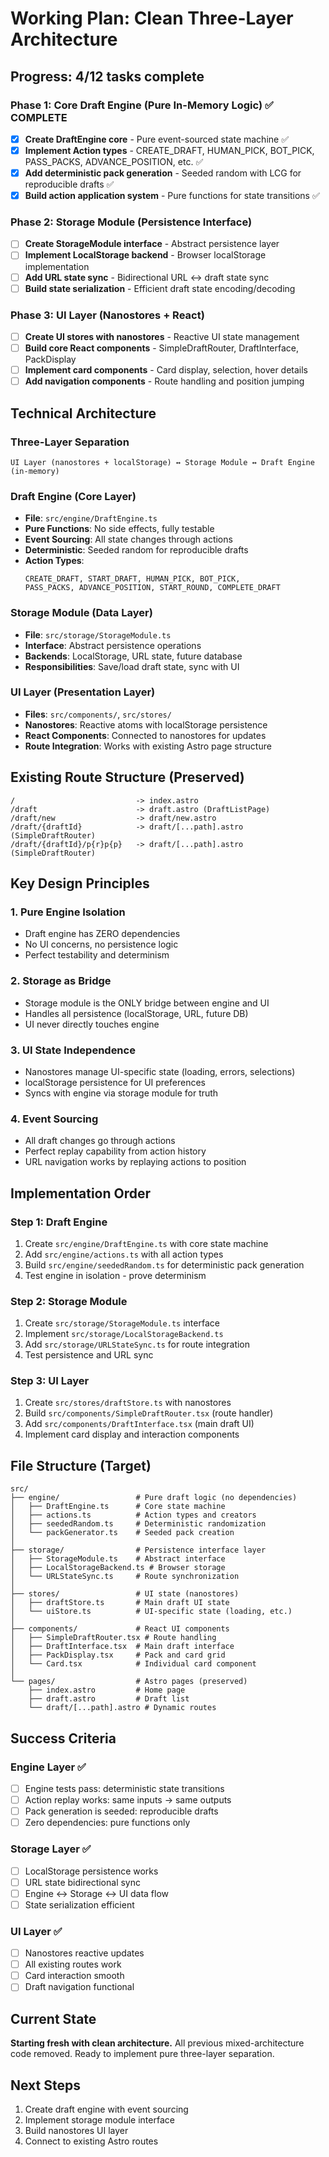 # Working Plan: Clean Three-Layer Architecture

## Progress: 4/12 tasks complete

### Phase 1: Core Draft Engine (Pure In-Memory Logic) ✅ COMPLETE
- [x] **Create DraftEngine core** - Pure event-sourced state machine ✅
- [x] **Implement Action types** - CREATE_DRAFT, HUMAN_PICK, BOT_PICK, PASS_PACKS, ADVANCE_POSITION, etc. ✅
- [x] **Add deterministic pack generation** - Seeded random with LCG for reproducible drafts ✅
- [x] **Build action application system** - Pure functions for state transitions ✅

### Phase 2: Storage Module (Persistence Interface)
- [ ] **Create StorageModule interface** - Abstract persistence layer
- [ ] **Implement LocalStorage backend** - Browser localStorage implementation
- [ ] **Add URL state sync** - Bidirectional URL ↔ draft state sync
- [ ] **Build state serialization** - Efficient draft state encoding/decoding

### Phase 3: UI Layer (Nanostores + React)
- [ ] **Create UI stores with nanostores** - Reactive UI state management
- [ ] **Build core React components** - SimpleDraftRouter, DraftInterface, PackDisplay
- [ ] **Implement card components** - Card display, selection, hover details
- [ ] **Add navigation components** - Route handling and position jumping

## Technical Architecture

### Three-Layer Separation
```
UI Layer (nanostores + localStorage) ↔ Storage Module ↔ Draft Engine (in-memory)
```

### Draft Engine (Core Layer)
- **File**: `src/engine/DraftEngine.ts`
- **Pure Functions**: No side effects, fully testable
- **Event Sourcing**: All state changes through actions
- **Deterministic**: Seeded random for reproducible drafts
- **Action Types**:
  ```
  CREATE_DRAFT, START_DRAFT, HUMAN_PICK, BOT_PICK, 
  PASS_PACKS, ADVANCE_POSITION, START_ROUND, COMPLETE_DRAFT
  ```

### Storage Module (Data Layer)
- **File**: `src/storage/StorageModule.ts`
- **Interface**: Abstract persistence operations
- **Backends**: LocalStorage, URL state, future database
- **Responsibilities**: Save/load draft state, sync with UI

### UI Layer (Presentation Layer)
- **Files**: `src/components/`, `src/stores/`
- **Nanostores**: Reactive atoms with localStorage persistence
- **React Components**: Connected to nanostores for updates
- **Route Integration**: Works with existing Astro page structure

## Existing Route Structure (Preserved)
```
/                           -> index.astro
/draft                      -> draft.astro (DraftListPage)
/draft/new                  -> draft/new.astro
/draft/{draftId}            -> draft/[...path].astro (SimpleDraftRouter)
/draft/{draftId}/p{r}p{p}   -> draft/[...path].astro (SimpleDraftRouter)
```

## Key Design Principles

### 1. **Pure Engine Isolation**
- Draft engine has ZERO dependencies
- No UI concerns, no persistence logic
- Perfect testability and determinism

### 2. **Storage as Bridge**
- Storage module is the ONLY bridge between engine and UI
- Handles all persistence (localStorage, URL, future DB)
- UI never directly touches engine

### 3. **UI State Independence**
- Nanostores manage UI-specific state (loading, errors, selections)
- localStorage persistence for UI preferences
- Syncs with engine via storage module for truth

### 4. **Event Sourcing**
- All draft changes go through actions
- Perfect replay capability from action history
- URL navigation works by replaying actions to position

## Implementation Order

### Step 1: Draft Engine
1. Create `src/engine/DraftEngine.ts` with core state machine
2. Add `src/engine/actions.ts` with all action types
3. Build `src/engine/seededRandom.ts` for deterministic pack generation
4. Test engine in isolation - prove determinism

### Step 2: Storage Module  
1. Create `src/storage/StorageModule.ts` interface
2. Implement `src/storage/LocalStorageBackend.ts`
3. Add `src/storage/URLStateSync.ts` for route integration
4. Test persistence and URL sync

### Step 3: UI Layer
1. Create `src/stores/draftStore.ts` with nanostores
2. Build `src/components/SimpleDraftRouter.tsx` (route handler)
3. Add `src/components/DraftInterface.tsx` (main draft UI)
4. Implement card display and interaction components

## File Structure (Target)
```
src/
├── engine/                 # Pure draft logic (no dependencies)
│   ├── DraftEngine.ts      # Core state machine
│   ├── actions.ts          # Action types and creators
│   ├── seededRandom.ts     # Deterministic randomization
│   └── packGenerator.ts    # Seeded pack creation
│
├── storage/                # Persistence interface layer
│   ├── StorageModule.ts    # Abstract interface
│   ├── LocalStorageBackend.ts # Browser storage
│   └── URLStateSync.ts     # Route synchronization
│
├── stores/                 # UI state (nanostores)
│   ├── draftStore.ts       # Main draft UI state
│   └── uiStore.ts          # UI-specific state (loading, etc.)
│
├── components/             # React UI components
│   ├── SimpleDraftRouter.tsx # Route handling
│   ├── DraftInterface.tsx  # Main draft interface
│   ├── PackDisplay.tsx     # Pack and card grid
│   └── Card.tsx            # Individual card component
│
└── pages/                  # Astro pages (preserved)
    ├── index.astro         # Home page
    ├── draft.astro         # Draft list
    └── draft/[...path].astro # Dynamic routes
```

## Success Criteria

### Engine Layer ✅
- [ ] Engine tests pass: deterministic state transitions
- [ ] Action replay works: same inputs → same outputs  
- [ ] Pack generation is seeded: reproducible drafts
- [ ] Zero dependencies: pure functions only

### Storage Layer ✅
- [ ] LocalStorage persistence works
- [ ] URL state bidirectional sync
- [ ] Engine ↔ Storage ↔ UI data flow
- [ ] State serialization efficient

### UI Layer ✅
- [ ] Nanostores reactive updates
- [ ] All existing routes work
- [ ] Card interaction smooth
- [ ] Draft navigation functional

## Current State
**Starting fresh with clean architecture.**
All previous mixed-architecture code removed.
Ready to implement pure three-layer separation.

## Next Steps
1. Create draft engine with event sourcing
2. Implement storage module interface
3. Build nanostores UI layer
4. Connect to existing Astro routes